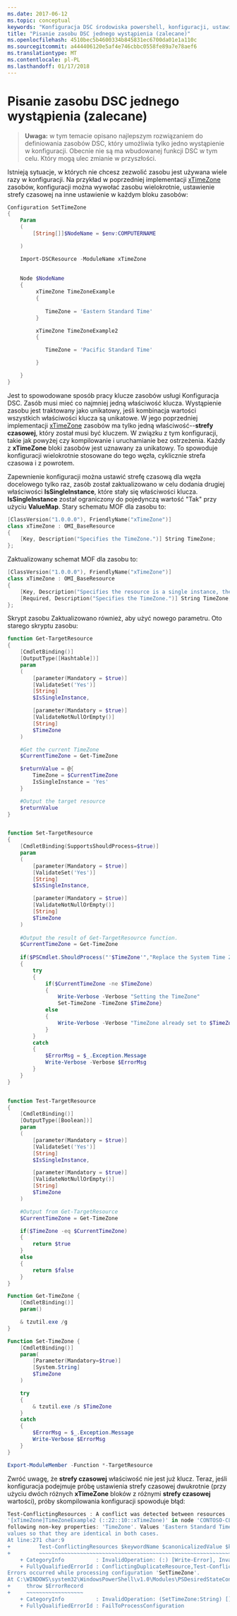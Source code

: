 ```yaml
---
ms.date: 2017-06-12
ms.topic: conceptual
keywords: "Konfiguracja DSC środowiska powershell, konfiguracji, ustawienia"
title: "Pisanie zasobu DSC jednego wystąpienia (zalecane)"
ms.openlocfilehash: 4510bec5b4600334b845831ec6700da01e1a110c
ms.sourcegitcommit: a444406120e5af4e746cbbc0558fe89a7e78aef6
ms.translationtype: MT
ms.contentlocale: pl-PL
ms.lasthandoff: 01/17/2018
---
```

# <a name="writing-a-single-instance-dsc-resource-best-practice"></a>Pisanie zasobu DSC jednego wystąpienia (zalecane)

>**Uwaga:** w tym temacie opisano najlepszym rozwiązaniem do definiowania zasobów DSC, który umożliwia tylko jedno wystąpienie w konfiguracji. Obecnie nie są ma wbudowanej funkcji DSC w tym celu. Który mogą ulec zmianie w przyszłości.

Istnieją sytuacje, w których nie chcesz zezwolić zasobu jest używana wiele razy w konfiguracji. Na przykład w poprzedniej implementacji [xTimeZone](https://github.com/PowerShell/xTimeZone) zasobów, konfiguracji można wywołać zasobu wielokrotnie, ustawienie strefy czasowej na inne ustawienie w każdym bloku zasobów:

```powershell
Configuration SetTimeZone 
{ 
    Param 
    ( 
        [String[]]$NodeName = $env:COMPUTERNAME 

    ) 

    Import-DSCResource -ModuleName xTimeZone 
 
 
    Node $NodeName 
    { 
         xTimeZone TimeZoneExample 
         { 
        
            TimeZone = 'Eastern Standard Time' 
         } 

         xTimeZone TimeZoneExample2
         {

            TimeZone = 'Pacific Standard Time'

         }        

    } 
} 
```

Jest to spowodowane sposób pracy klucze zasobów usługi Konfiguracja DSC. Zasób musi mieć co najmniej jedną właściwość klucza. Wystąpienie zasobu jest traktowany jako unikatowy, jeśli kombinacja wartości wszystkich właściwości klucza są unikatowe. W jego poprzedniej implementacji [xTimeZone](https://github.com/PowerShell/xTimeZone) zasobów ma tylko jedną właściwość--**strefy czasowej**, który został musi być kluczem. W związku z tym konfiguracji, takie jak powyżej czy kompilowanie i uruchamianie bez ostrzeżenia. Każdy z **xTimeZone** bloki zasobów jest uznawany za unikatowy. To spowoduje konfiguracji wielokrotnie stosowane do tego węzła, cyklicznie strefa czasowa i z powrotem.

Zapewnienie konfiguracji można ustawić strefę czasową dla węzła docelowego tylko raz, zasób został zaktualizowano w celu dodania drugiej właściwości **IsSingleInstance**, które stały się właściwości klucza. **IsSingleInstance** został ograniczony do pojedynczą wartość "Tak" przy użyciu **ValueMap**. Stary schematu MOF dla zasobu to:

```powershell
[ClassVersion("1.0.0.0"), FriendlyName("xTimeZone")]
class xTimeZone : OMI_BaseResource
{
    [Key, Description("Specifies the TimeZone.")] String TimeZone;
};
```

Zaktualizowany schemat MOF dla zasobu to:

```powershell
[ClassVersion("1.0.0.0"), FriendlyName("xTimeZone")]
class xTimeZone : OMI_BaseResource
{
    [Key, Description("Specifies the resource is a single instance, the value must be 'Yes'"), ValueMap{"Yes"}, Values{"Yes"}] String IsSingleInstance;
    [Required, Description("Specifies the TimeZone.")] String TimeZone;
};
```

Skrypt zasobu Zaktualizowano również, aby użyć nowego parametru. Oto starego skryptu zasobu:

```powershell
function Get-TargetResource
{
    [CmdletBinding()]
    [OutputType([Hashtable])]
    param
    (
        [parameter(Mandatory = $true)]
        [ValidateSet('Yes')]
        [String]
        $IsSingleInstance,

        [parameter(Mandatory = $true)]
        [ValidateNotNullOrEmpty()]
        [String]
        $TimeZone
    )

    #Get the current TimeZone
    $CurrentTimeZone = Get-TimeZone

    $returnValue = @{
        TimeZone = $CurrentTimeZone
        IsSingleInstance = 'Yes'
    }

    #Output the target resource
    $returnValue
}


function Set-TargetResource
{
    [CmdletBinding(SupportsShouldProcess=$true)]
    param
    (
        [parameter(Mandatory = $true)]
        [ValidateSet('Yes')]
        [String]
        $IsSingleInstance,

        [parameter(Mandatory = $true)]
        [ValidateNotNullOrEmpty()]
        [String]
        $TimeZone
    )
    
    #Output the result of Get-TargetResource function.
    $CurrentTimeZone = Get-TimeZone
    
    if($PSCmdlet.ShouldProcess("'$TimeZone'","Replace the System Time Zone"))
    {
        try
        {
            if($CurrentTimeZone -ne $TimeZone)
            {
                Write-Verbose -Verbose "Setting the TimeZone"
                Set-TimeZone -TimeZone $TimeZone}
            else
            {
                Write-Verbose -Verbose "TimeZone already set to $TimeZone"
            }
        }
        catch
        {
            $ErrorMsg = $_.Exception.Message
            Write-Verbose -Verbose $ErrorMsg
        }
    }
}


function Test-TargetResource
{
    [CmdletBinding()]
    [OutputType([Boolean])]
    param
    (
        [parameter(Mandatory = $true)]
        [ValidateSet('Yes')]
        [String]
        $IsSingleInstance, 

        [parameter(Mandatory = $true)]
        [ValidateNotNullOrEmpty()]
        [String]
        $TimeZone
    )

    #Output from Get-TargetResource
    $CurrentTimeZone = Get-TimeZone

    if($TimeZone -eq $CurrentTimeZone)
    {
        return $true
    }
    else
    {
        return $false
    }
}

Function Get-TimeZone {
    [CmdletBinding()]
    param()

    & tzutil.exe /g
}

Function Set-TimeZone {
    [CmdletBinding()]
    param(
        [Parameter(Mandatory=$true)]
        [System.String]
        $TimeZone
    )

    try
    {
        & tzutil.exe /s $TimeZone
    }
    catch
    {
        $ErrorMsg = $_.Exception.Message
        Write-Verbose $ErrorMsg
    }
}

Export-ModuleMember -Function *-TargetResource
```

Zwróć uwagę, że **strefy czasowej** właściwość nie jest już klucz. Teraz, jeśli konfiguracja podejmuje próbę ustawienia strefy czasowej dwukrotnie (przy użyciu dwóch różnych **xTimeZone** bloków z różnymi **strefy czasowej** wartości), próby skompilowania konfiguracji spowoduje błąd:

```powershell
Test-ConflictingResources : A conflict was detected between resources '[xTimeZone]TimeZoneExample (::15::10::xTimeZone)' and 
'[xTimeZone]TimeZoneExample2 (::22::10::xTimeZone)' in node 'CONTOSO-CLIENT'. Resources have identical key properties but there are differences in the 
following non-key properties: 'TimeZone'. Values 'Eastern Standard Time' don't match values 'Pacific Standard Time'. Please update these property 
values so that they are identical in both cases.
At line:271 char:9
+         Test-ConflictingResources $keywordName $canonicalizedValue $k ...
+         ~~~~~~~~~~~~~~~~~~~~~~~~~~~~~~~~~~~~~~~~~~~~~~~~~~~~~~~~~~~~~
    + CategoryInfo          : InvalidOperation: (:) [Write-Error], InvalidOperationException
    + FullyQualifiedErrorId : ConflictingDuplicateResource,Test-ConflictingResources
Errors occurred while processing configuration 'SetTimeZone'.
At C:\WINDOWS\system32\WindowsPowerShell\v1.0\Modules\PSDesiredStateConfiguration\PSDesiredStateConfiguration.psm1:3705 char:5
+     throw $ErrorRecord
+     ~~~~~~~~~~~~~~~~~~
    + CategoryInfo          : InvalidOperation: (SetTimeZone:String) [], InvalidOperationException
    + FullyQualifiedErrorId : FailToProcessConfiguration
```
   
